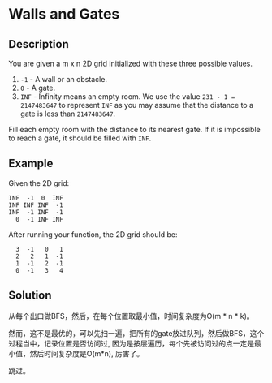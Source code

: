 # Walls and Gates

## Description

You are given a m x n 2D grid initialized with these three possible values.

1. `-1` - A wall or an obstacle.
2. `0` - A gate.
3. `INF` - Infinity means an empty room. We use the value `231 - 1 = 2147483647` to represent `INF` as you may assume that the distance to a gate is less than `2147483647`.

Fill each empty room with the distance to its nearest gate. If it is impossible to reach a gate, it should be filled with `INF`.

## Example

Given the 2D grid:

```text
INF  -1  0  INF
INF INF INF  -1
INF  -1 INF  -1
  0  -1 INF INF
```

After running your function, the 2D grid should be:

```text
  3  -1   0   1
  2   2   1  -1
  1  -1   2  -1
  0  -1   3   4
```

## Solution

从每个出口做BFS，然后，在每个位置取最小值，时间复杂度为O\(m \* n \* k\)。

然而，这不是最优的，可以先扫一遍，把所有的gate放进队列，然后做BFS，这个过程当中，记录位置是否访问过, 因为是按层遍历，每个先被访问过的点一定是最小值，然后时间复杂度是O\(m\*n\), 厉害了。

跳过。

